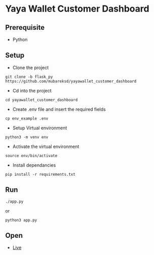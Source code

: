 # Yaya Wallet Customer Dashboard

## Prerequisite

- Python

## Setup

- Clone the project

```shell
git clone -b flask_py https://github.com/mubareksd/yayawallet_customer_dashboard
```

- Cd into the project

```shell
cd yayawallet_customer_dashboard
```

- Create .env file and insert the required fields

```shell
cp env_example .env
```

- Setup Virtual environment

```shell
python3 -m venv env
```

- Activate the virtual environment

```shell
source env/bin/activate
```

- Install dependancies

```shell
pip install -r requirements.txt
```

## Run

```shell
./app.py
```

or

```shell
python3 app.py
```

## Open

- [Live](http://localhost:5000)
